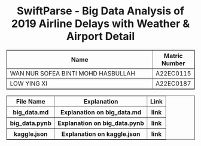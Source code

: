 <h1 align="center"> 
  SwiftParse - Big Data Analysis of 2019 Airline Delays with Weather & Airport Detail
  <br>
</h1>

<table border="solid" align="center">
  <tr>
    <th>Name</th>
    <th>Matric Number</th>
  </tr>
  <tr>
    <td width=80%>WAN NUR SOFEA BINTI MOHD HASBULLAH</td>
    <td>A22EC0115</td>
  </tr>
  <tr>
    <td width=80%>LOW YING XI</td>
    <td>A22EC0187</td>
  </tr>
</table>

<table border="solid" align="center">
  <tr>
    <th>File Name</th>
    <th>Explanation</th>
    <th>Link</th>
  </tr>
  <tr>
    <th>big_data.md</th>
    <th>Explanation on big_data.md</th>
    <th>link</th>
  </tr>
    <tr>
    <th>big_data.pynb</th>
    <th>Explanation on big_data.pynb</th>
    <th>link</th>
  </tr>  <tr>
    <th>kaggle.json</th>
    <th>Explanation on kaggle.json</th>
    <th>link</th>
  </tr>
</table>
